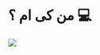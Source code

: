 # من کی ام ؟ 💻
<img src="[route/js](https://www.freepik.com/premium-vector/javascript-file-vector-icon-illustration-coding-development-iconset_184065027.htm#fromView=search&page=1&position=31&uuid=338bfca1-945e-414e-8c00-f02cd1776d5c)">
